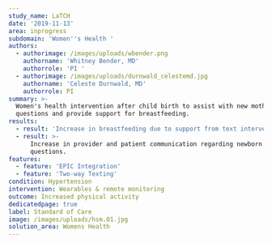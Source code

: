 ```yaml
---
study_name: LaTCH
date: '2019-11-13'
area: inprogress
subdomain: 'Women''s Health '
authors:
  - authorimage: /images/uploads/wbender.png
    authorname: 'Whitney Bender, MD'
    authorrole: 'PI '
  - authorimage: /images/uploads/durnwald_celestemd.jpg
    authorname: 'Celeste Durnwald, MD'
    authorrole: PI
summary: >-
  Women's health intervention after child birth to assist with new mothers with
  questions and provide support for breastfeeding. 
results:
  - result: 'Increase in breastfeeding due to support from text intervention. '
  - result: >-
      Increase in provider and patient communication regarding newborn
      questions. 
features:
  - feature: 'EPIC Integration'
  - feature: 'Two-way Texting'
condition: Hypertension
intervention: Wearables & remote monitoring
outcome: Increased physical activity
dedicatedpage: true
label: Standard of Care 
image: /images/uploads/hsm.01.jpg
solution_area: Womens Health
---
```



